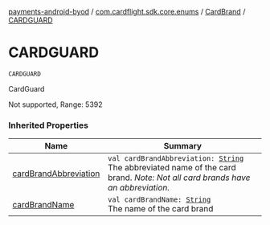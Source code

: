 [payments-android-byod](../../index.md) / [com.cardflight.sdk.core.enums](../index.md) / [CardBrand](index.md) / [CARDGUARD](./-c-a-r-d-g-u-a-r-d.md)

# CARDGUARD

`CARDGUARD`

CardGuard

Not supported, Range: 5392

### Inherited Properties

| Name | Summary |
|---|---|
| [cardBrandAbbreviation](card-brand-abbreviation.md) | `val cardBrandAbbreviation: `[`String`](https://kotlinlang.org/api/latest/jvm/stdlib/kotlin/-string/index.html)<br>The abbreviated name of the card brand. *Note: Not all card brands have an abbreviation.* |
| [cardBrandName](card-brand-name.md) | `val cardBrandName: `[`String`](https://kotlinlang.org/api/latest/jvm/stdlib/kotlin/-string/index.html)<br>The name of the card brand |
